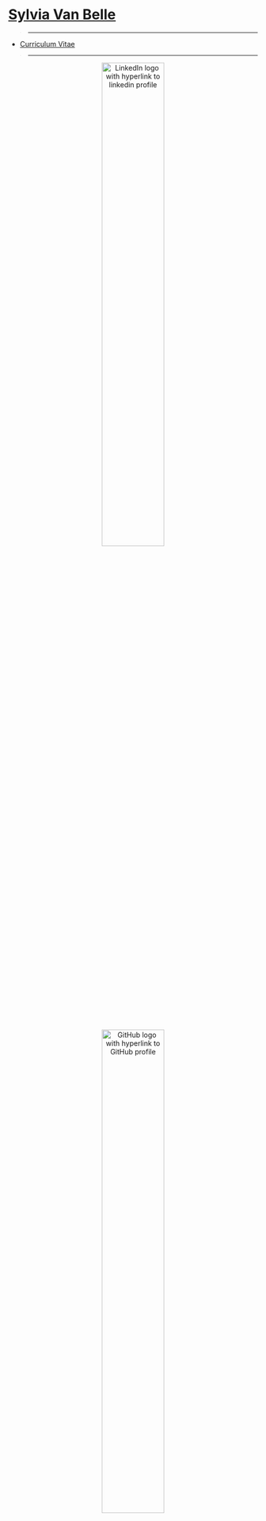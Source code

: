 <!-- _sidebar.md -->
<div style="box-sizing: inherit; vertical-align: center">
<h1 class="app-name"><a style="box-sizing: inherit; color: var(--sidebar-nav-link-color--active); margin-right: 0" class="app-name-link" data-nosearch="" href="https://syllybelle.github.io/cv/"> Sylvia Van Belle </a></h1>
</div>


> <hr/>
* [Curriculum Vitae](/)

> <hr/>

<div style="text-align: center">

<div class="row">
  <div class="column">
    <a href="https://linkedin.com/in/sylvia-van-belle" target="_blank" rel="noopener" title=""><img src="https://upload.wikimedia.org/wikipedia/commons/c/ce/Linkedin_circle.svg" data-origin="https://upload.wikimedia.org/wikipedia/commons/c/ce/Linkedin_circle.svg" alt="LinkedIn logo with hyperlink to linkedin profile" width="50%"></a>
  </div>
  <div class="column">
    <a href="https://github.com/syllybelle" target="_blank" rel="noopener" title=""><img src="https://upload.wikimedia.org/wikipedia/commons/9/95/Font_Awesome_5_brands_github.svg" data-origin="https://upload.wikimedia.org/wikipedia/commons/9/95/Font_Awesome_5_brands_github.svg" alt="GitHub logo with hyperlink to GitHub profile" width="50%" ></a>

  </div>
  <div class="column">
   <a href="https://www.researchgate.net/profile/Sylvia-Van-Belle" target="_blank" rel="noopener" title=""><img src="https://upload.wikimedia.org/wikipedia/commons/5/5e/ResearchGate_icon_SVG.svg" data-origin="https://upload.wikimedia.org/wikipedia/commons/5/5e/ResearchGate_icon_SVG.svg" alt="ResearchGate logo with hyperlink to ResearchGate profile"  width="50%"></a>
  </div>
</div>
</div>

